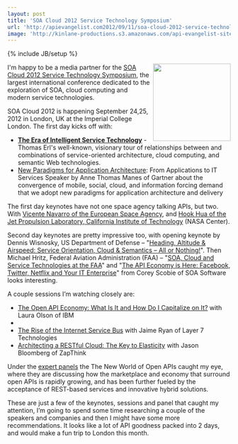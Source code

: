 ```yaml
---
layout: post
title: 'SOA Cloud 2012 Service Technology Symposium'
url: 'http://apievangelist.com2012/09/11/soa-cloud-2012-service-technology-symposium/'
image: 'http://kinlane-productions.s3.amazonaws.com/api-evangelist-site/blog/soa-cloud-2012-service-technology-symposium-logo.jpeg'
---
```

{% include JB/setup %}
<p>
     <img src="https://s3.amazonaws.com/kinlane-productions/events/soa-cloud-2012-service-tech-symp/soa-cloud-2012-service-technology-symposium-logo.jpeg"  width="175" align="right" />
</p>
<p>
     I'm happy to be a media partner for the <a title="SOA Cloud 2012 Service Technology Symposium" href="http://www.servicetechsymposium.com/">SOA Cloud 2012 Service Technology Symposium</a>, the largest international conference dedicated to the exploration of SOA, cloud computing and modern service technologies.
</p>
<p>
     SOA Cloud 2012 is happening September 24,25, 2012 in London, UK at the Imperial College London. The first day kicks off with:
</p>
<ul >
     <li>
          <strong><a title="The Era of Intelligent Service Technology" href="http://www.servicetechsymposium.com/agenda2012.phpkeynote1">The Era of Intelligent Service Technology</a></strong> - Thomas Erl's well-known, visionary tour of relationships between and combinations of service-oriented architecture, cloud computing, and semantic Web technologies.
     </li>
     <li>
          <a title="New Paradigms for Application Architecture" href="http://www.servicetechsymposium.com/agenda2012.phpkeynote10">New Paradigms for Application Architecture</a>: From Applications to IT Services Speaker by Anne Thomas Manes of Gartner about the convergence of mobile, social, cloud, and information forcing demand that we adopt new paradigms for application architecture and delivery
     </li>
</ul>
<p>
     The first day keynotes have not one space agency talking APIs, but two. With <a href="http://www.servicetechsymposium.com/agenda2012.phpkeynote2">Vicente Navarro of the European Space Agency</a>, and <a href="http://www.servicetechsymposium.com/agenda2012.phpkeynote3">Hook Hua of the Jet Propulsion Laboratory, California Institute of Technology</a> (NASA Center).
</p>
<p>
     Second day keynotes are pretty impressive too, with opening keynote by Dennis Wisnosky, US Department of Defense – "<a href="http://www.servicetechsymposium.com/agenda2012.phpkeynote6">Heading, Altitude &amp; Airspeed: Service Orientation, Cloud &amp; Semantics – All or Nothing!</a>". Then Michael Hritz, Federal Aviation Administration (FAA) – "<a href="http://www.servicetechsymposium.com/agenda2012.phpkeynote7">SOA, Cloud and Service Technologies at the FAA</a>" and "<a href="http://www.servicetechsymposium.com/agenda2012.phpkeynote11">The API Economy is Here: Facebook, Twitter, Netflix and Your IT Enterprise</a>" from Corey Scobie of SOA Software looks interesting.
</p>
<p>
     A couple sessions I’m watching closely are:
</p>
<ul >
     <li>
          <a href="http://www.servicetechsymposium.com/agenda2012.phpthe_open_api_economy">The Open API Economy: What Is It and How Do I Capitalize on It?</a> with Laura Olson of IBM
     </li>
     <li>
          <a href="http://www.servicetechsymposium.com/agenda2012.phpthe_open_api_economy"></a>
     </li>
     <li>
          <a href="http://www.servicetechsymposium.com/agenda2012.phpthe_open_api_economy"></a><a href="http://www.servicetechsymposium.com/agenda2012.phpthe_rise_of_the_internet_service_bus">The Rise of the Internet Service Bus</a> with Jaime Ryan of Layer 7 Technologies
     </li>
     <li>
          <a href="http://www.servicetechsymposium.com/agenda2012.phparchitecting_a_restful_cloud">Architecting a RESTful Cloud: The Key to Elasticity</a> with Jason Bloomberg of ZapThink
     </li>
</ul>
<p>
     Under the <a href="http://www.servicetechsymposium.com/panels2012.php">expert panels</a> the The New World of Open APIs caught my eye, where they are discussing how the marketplace and economy that surround open APIs is rapidly growing, and has been further fueled by the acceptance of REST-based services and innovative hybrid solutions.
</p>
<p>
     These are just a few of the keynotes, sessions and panel that caught my attention, I’m going to spend some time researching a couple of the speakers and companies and then I might have some more recommendations. It looks like a lot of API goodness packed into 2 days, and would make a fun trip to London this month.
</p>
